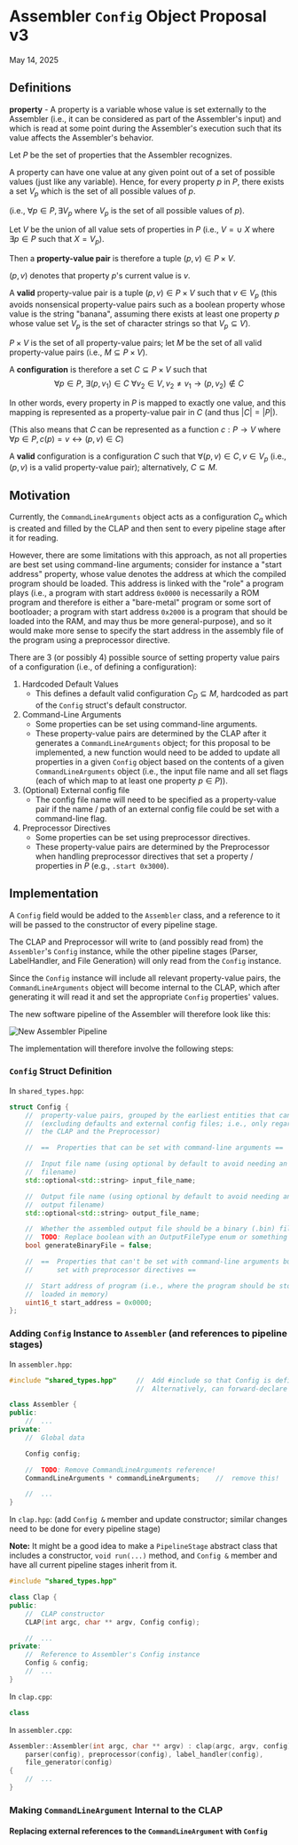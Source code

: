 #   Assembler `Config` Object Proposal v3

May 14, 2025

##  Definitions

**property** - A property is a variable whose value is set externally to the
    Assembler (i.e., it can be considered as part of the Assembler's input) and
    which is read at some point during the Assembler's execution such that its
    value affects the Assembler's behavior.

Let $P$ be the set of properties that the Assembler recognizes.

A property can have one value at any given point out of a set of possible values
(just like any variable). Hence, for every property $p$ in $P$, there exists a 
set $V_p$ which is the set of all possible values of $p$.

(i.e., $\forall p \in P, \exists V_p$ where $V_p$ is the set of all possible
values of $p$).

Let $V$ be the union of all value sets of properties in $P$
(i.e., $V = \cup~X$ where $\exists p \in P$ such that $X = V_p$).

Then a **property-value pair** is therefore a tuple $(p, v) \in P \times V$.

$(p, v)$ denotes that property $p$'s current value is $v$.

A **valid** property-value pair is a tuple $(p, v) \in P \times V$ such that
$v \in V_p$ (this avoids nonsensical property-value pairs such as a boolean
property whose value is the string "banana", assuming there exists at least one
property $p$ whose value set $V_p$ is the set of character strings so that
$V_p \subseteq V$).

$P \times V$ is the set of all property-value pairs; let $M$ be the set of all
valid property-value pairs (i.e., $M \subseteq P \times V$).

A **configuration** is therefore a set $C \subseteq P \times V$ such that
$$\forall p \in P, ~\exists (p, v_1) \in C~\forall v_2 \in V, v_2 \neq v_1 \rightarrow (p, v_2) \notin C$$

In other words, every property in $P$ is mapped to exactly one value, and this
mapping is represented as a property-value pair in $C$ (and thus $|C| = |P|$).

(This also means that $C$ can be represented as a function $c: P \rightarrow V$
    where $\forall p \in P, c(p) = v \leftrightarrow (p, v) \in C$)

A **valid** configuration is a configuration $C$ such that
$\forall (p, v) \in C, v \in V_p$ (i.e., $(p, v)$ is a valid property-value
pair); alternatively, $C \subseteq M$.

##  Motivation

Currently, the `CommandLineArguments` object acts as a configuration $C_a$ which
is created and filled by the CLAP and then sent to every pipeline stage after it
for reading.

However, there are some limitations with this approach, as not all properties 
are best set using command-line arguments; consider for instance a "start
address" property, whose value denotes the address at which the compiled program
should be loaded. This address is linked with the "role" a program plays (i.e.,
a program with start address `0x0000` is necessarily a ROM program and therefore
is either a "bare-metal" program or some sort of bootloader; a program with
start address `0x2000` is a program that should be loaded into the RAM, and may
thus be more general-purpose), and so it would make more sense to specify the
start address in the assembly file of the program using a preprocessor
directive.

There are 3 (or possibly 4) possible source of setting property value pairs of
a configuration (i.e., of defining a configuration):

1.  Hardcoded Default Values
    *   This defines a default valid configuration $C_D \subseteq M$, hardcoded
        as part of the `Config` struct's default constructor.
2.  Command-Line Arguments
    *   Some properties can be set using command-line arguments.
    *   These property-value pairs are determined by the CLAP after it generates
        a `CommandLineArguments` object; for this proposal to be implemented,
        a new function would need to be added to update all properties in a
        given `Config` object based on the contents of a given
        `CommandLineArguments` object (i.e., the input file name and all set
        flags (each of which map to at least one property $p \in P$)).
3.  (Optional) External config file
    *   The config file name will need to be specified as a property-value pair
        if the name / path of an external config file could be set with a
        command-line flag.
4.  Preprocessor Directives
    *   Some properties can be set using preprocessor directives.
    *   These property-value pairs are determined by the Preprocessor when
        handling preprocessor directives that set a property / properties in 
        $P$ (e.g., `.start 0x3000`).

##  Implementation

A `Config` field would be added to the `Assembler` class, and a reference to it
will be passed to the constructor of every pipeline stage.

The CLAP and Preprocessor will write to (and possibly read from) the 
`Assembler`'s `Config` instance, while the other pipeline stages (Parser,
LabelHandler, and File Generation) will only read from the `Config` instance.

Since the `Config` instance will include all relevant property-value pairs, the
`CommandLineArguments` object will become internal to the CLAP, which after
generating it will read it and set the appropriate `Config` properties' values.

The new software pipeline of the Assembler will therefore look like this:

![New Assembler Pipeline](new_assembler_pipeline2.png)

The implementation will therefore involve the following steps:

### `Config` Struct Definition

In `shared_types.hpp`:

```C++
struct Config {
    //  property-value pairs, grouped by the earliest entities that can set them
    //  (excluding defaults and external config files; i.e., only regarding
    //  the CLAP and the Preprocessor)

    //  ==  Properties that can be set with command-line arguments ==

    //  Input file name (using optional by default to avoid needing an "invalid"
    //  filename)
    std::optional<std::string> input_file_name;

    //  Output file name (using optional by default to avoid needing an "unset"
    //  output filename)
    std::optional<std::string> output_file_name;

    //  Whether the assembled output file should be a binary (.bin) file
    //  TODO: Replace boolean with an OutputFileType enum or something like this
    bool generateBinaryFile = false;

    //  ==  Properties that can't be set with command-line arguments but can be
    //      set with preprocessor directives ==

    //  Start address of program (i.e., where the program should be stored /
    //  loaded in memory)
    uint16_t start_address = 0x0000;
};
```

### Adding `Config` Instance to `Assembler` (and references to pipeline stages)

In `assembler.hpp`:

```C++
#include "shared_types.hpp"     //  Add #include so that Config is defined
                                //  Alternatively, can forward-declare Config

class Assembler {
public:
    //  ...
private:
    //  Global data

    Config config;

    //  TODO: Remove CommandLineArguments reference!
    CommandLineArguments * commandLineArguments;    //  remove this!

    //  ...
}
```

In `clap.hpp`: (add `Config &` member and update constructor; similar changes
    need to be done for every pipeline stage)

**Note:** It might be a good idea to make a `PipelineStage` abstract class
that includes a constructor, `void run(...)` method, and `Config &` member and
have all current pipeline stages inherit from it.

```C++
#include "shared_types.hpp"

class Clap {
public:
    //  CLAP constructor
    CLAP(int argc, char ** argv, Config config);

    //  ...
private:
    //  Reference to Assembler's Config instance
    Config & config;
    //  ...
}
```

In `clap.cpp`:

```C++
class 
```

In `assembler.cpp`:

```C++
Assembler::Assembler(int argc, char ** argv) : clap(argc, argv, config),
    parser(config), preprocessor(config), label_handler(config), 
    file_generator(config)
{
    //  ...
}
```

### Making `CommandLineArgument` Internal to the CLAP

####    Replacing external references to the `CommandLineArgument` with `Config`

